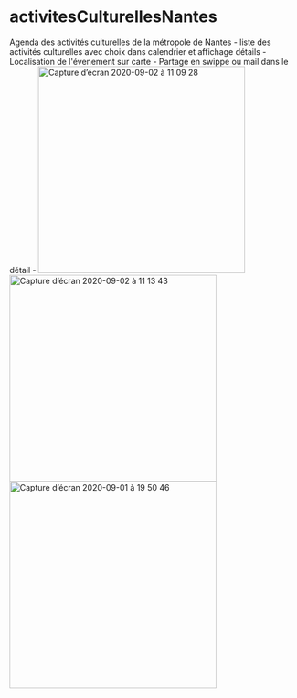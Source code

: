 # activitesCulturellesNantes
Agenda des activités culturelles de la métropole de Nantes - 
liste des activités culturelles avec choix dans calendrier et affichage détails - 
Localisation de l'évenement sur carte - 
Partage en swippe ou mail dans le détail -
<img width="362" alt="Capture d’écran 2020-09-02 à 11 09 28" src="https://user-images.githubusercontent.com/47221695/91962636-0f94f700-ed0d-11ea-9412-602b97cc1879.png"><img width="362" alt="Capture d’écran 2020-09-02 à 11 13 43" src="https://user-images.githubusercontent.com/47221695/91962867-67cbf900-ed0d-11ea-8317-82db4533c227.png"><img width="362" alt="Capture d’écran 2020-09-01 à 19 50 46" src="https://user-images.githubusercontent.com/47221695/91889289-e1bc9d80-ec8d-11ea-8afd-228fdc4ccbcd.png">

